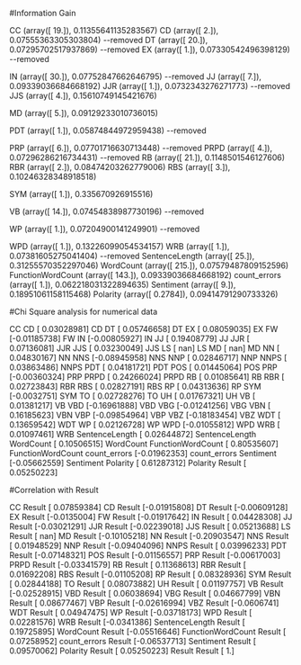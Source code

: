 #Information Gain

CC (array([ 19.]), 0.11355641135283567)
CD (array([ 2.]), 0.07555363305303804)  --removed
DT (array([ 20.]), 0.07295702517937869) --removed
EX (array([ 1.]), 0.07330542496398129)  --removed
<!-- FW (array([ 1.]), 0.05378142337834613)  --removed -->
IN (array([ 30.]), 0.07752847662646795) --removed
JJ (array([ 7.]), 0.09339036684668192)
JJR (array([ 1.]), 0.0732343276271773)  --removed
JJS (array([ 4.]), 0.15610749145421676)
<!-- LS (array([ 0.]), 0.00253896593607697) -- LS remove -->
MD (array([ 5.]), 0.09129233010736015)
<!-- NN (array([ 22.]), 0.4549163803562972)
NNS (array([ 31.]), 0.12742732618815328)
NNP (array([ 2.]), 0.13015500069496885)
NNPS (array([ 1.]), 0.1369983760422812) -->
PDT (array([ 1.]), 0.05874844972959438) --removed
<!-- POS (array([ 1.]), 0.039807449263420516)    --removed -->
PRP (array([ 6.]), 0.07701716630713448) --removed
PRPD (array([ 4.]), 0.07296286216734431)    --removed
RB (array([ 21.]), 0.1148501546127606)
RBR (array([ 2.]), 0.08474203262779006)
RBS (array([ 3.]), 0.10246328348918518)
<!-- RP (array([ 2.]), 0.12421824003182455) -->
SYM (array([ 1.]), 0.335670926915516)
<!-- TO (array([ 27.]), 1.0023017646508678) -->
<!-- UH (array([ 1.]), 0.14526650417856538) -->
VB (array([ 14.]), 0.07454838987730196) --removed
<!-- VBD (array([ 6.]), 0.1374456625403684)
VBG (array([ 19.]), 0.25235552177189446)
VBN (array([ 15.]), 0.5023196745441756)
VBP (array([ 6.]), 0.08404026480255412)
VBZ (array([ 1.]), 0.15610749145421676)
WDT (array([ 4.]), 0.09762577528582848)
 -->WP (array([ 1.]), 0.07204900141249901)  --removed
WPD (array([ 1.]), 0.13226099054534157)
WRB (array([ 1.]), 0.07381605275041404) --removed
SentenceLength (array([ 25.]), 0.31255570352297046)
WordCount (array([ 215.]), 0.07579487809152596)
FunctionWordCount (array([ 143.]), 0.09339036684668192)
count_errors (array([ 1.]), 0.062218031322894635)
Sentiment (array([ 9.]), 0.18951061158115468)
Polarity (array([ 0.2784]), 0.09414791290733326)


#Chi Square analysis for numerical data

CC  CD  [ 0.03028981]
CD  DT  [ 0.05746658]
DT  EX  [ 0.08059035]
EX  FW  [-0.01185738]
FW  IN  [-0.00805927]
IN  JJ  [ 0.19408779]
JJ  JJR     [ 0.07136081]
JJR     JJS     [ 0.03230049]
JJS     LS  [ nan]
LS  MD  [ nan]
MD  NN  [ 0.04830167]
NN  NNS     [-0.08945958]
NNS     NNP     [ 0.02846717]
NNP     NNPS    [ 0.03863486]
NNPS    PDT     [ 0.04181721]
PDT     POS     [ 0.01445064]
POS     PRP     [-0.00360324]
PRP     PRPD    [ 0.24266024]
PRPD    RB  [ 0.01085641]
RB  RBR     [ 0.02723843]
RBR     RBS     [ 0.02827191]
RBS     RP  [ 0.04313636]
RP  SYM     [-0.0032751]
SYM     TO  [ 0.02728276]
TO  UH  [ 0.01767321]
UH  VB  [ 0.01381217]
VB  VBD     [-0.16961888]
VBD     VBG     [-0.01241256]
VBG     VBN     [ 0.16185623]
VBN     VBP     [-0.09854964]
VBP     VBZ     [-0.18183454]
VBZ     WDT     [ 0.13659542]
WDT     WP  [ 0.02126728]
WP  WPD     [-0.01055812]
WPD     WRB     [ 0.01097461]
WRB     SentenceLength  [ 0.02644872]
SentenceLength  WordCount   [ 0.10506515]
WordCount   FunctionWordCount   [ 0.80535607]
FunctionWordCount   count_errors    [-0.01962353]
count_errors    Sentiment   [-0.05662559]
Sentiment   Polarity    [ 0.61287312]
Polarity    Result  [ 0.05250223]


#Correlation with Result

CC  Result  [ 0.07859384]
CD  Result  [-0.01915808]
DT  Result  [-0.00609128]
EX  Result  [-0.0135004]
FW  Result  [-0.01917642]
IN  Result  [ 0.04428308]
JJ  Result  [-0.03021291]
JJR     Result  [-0.02239018]
JJS     Result  [ 0.05213688]
LS  Result  [ nan]
MD  Result  [-0.10105218]
NN  Result  [-0.20903547]
NNS     Result  [ 0.01948529]
NNP     Result  [-0.09404096]
NNPS    Result  [ 0.03996233]
PDT     Result  [-0.07148321]
POS     Result  [-0.01156557]
PRP     Result  [-0.00617003]
PRPD    Result  [-0.03341579]
RB  Result  [ 0.11368613]
RBR     Result  [ 0.01692208]
RBS     Result  [-0.01105208]
RP  Result  [ 0.08328936]
SYM     Result  [ 0.02844188]
TO  Result  [ 0.08073882]
UH  Result  [ 0.01197757]
VB  Result  [-0.02528915]
VBD     Result  [ 0.06038694]
VBG     Result  [ 0.04667799]
VBN     Result  [ 0.08677467]
VBP     Result  [-0.02616994]
VBZ     Result  [-0.0606741]
WDT     Result  [ 0.04947475]
WP  Result  [-0.03718173]
WPD     Result  [ 0.02281576]
WRB     Result  [-0.0341386]
SentenceLength  Result  [ 0.19725895]
WordCount   Result  [-0.05516646]
FunctionWordCount   Result  [ 0.07258952]
count_errors    Result  [-0.06537713]
Sentiment   Result  [ 0.09570062]
Polarity    Result  [ 0.05250223]
Result  Result  [ 1.]
